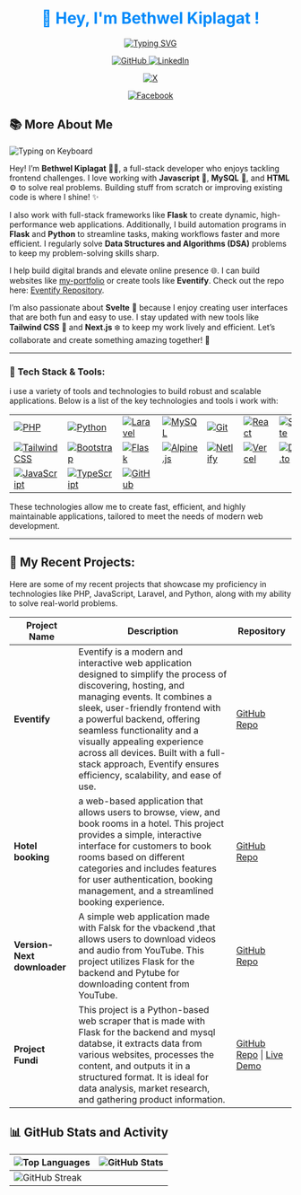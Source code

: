<div align="center">
  <h1 style="color: #008afa;">👋 Hey, I'm Bethwel Kiplagat !</h1>

<a href="https://git.io/typing-svg"><img
src="https://readme-typing-svg.demolab.com?font=Kanit&size=30&pause=3000&color=008AFA&background=FAFAFA00&center=true&width=500&lines=I am a Full-stack+web+developer+;Flask+enthusiast+;Php+python+React+;Let's+Code+together+"
alt="Typing SVG" /></a>
  <p>
    <a href="https://github.com/bethwel3001">
      <img src="https://img.shields.io/badge/GitHub-181717?style=for-the-badge&logo=github&logoColor=white" alt="GitHub">
    </a>
    <a href="https://github.com/bethwel3001"> </a> 
    <a href="https://www.linkedin.com/in/kiplagat-k-bethwel-1314912a0?utm_source=share&utm_campaign=share_via&utm_content=profile&utm_medium=android_app">
      <img src="https://img.shields.io/badge/LinkedIn-0077B5?style=for-the-badge&logo=linkedin&logoColor=white" alt="LinkedIn">
    </a>
    <a href="https://www.linkedin.com/in/kiplagat-k-bethwel-1314912a0?utm_source=share&utm_campaign=share_via&utm_content=profile&utm_medium=android_app"></a>
  </p>
  
  <p>
    <a href="https://x.com/am_kiplagat?t=8u6gcZDTGFezIiZhEp_paQ&s=09">
      <img src="https://img.shields.io/badge/X-1DA1F2?style=for-the-badge&logo=twitter&logoColor=white" alt="X">
    </a>
    <a href="https://x.com/am_kiplagat?t=8u6gcZDTGFezIiZhEp_paQ&s=09"></a>
    <!-- <a href="https://wa.link/6jqex1">
      <img src="https://img.shields.io/badge/WhatsApp-25D366?style=for-the-badge&logo=whatsapp&logoColor=white" alt="WhatsApp">
    </a>
    <a href="https://wa.link/6jqex1">  </a> -->
  </p>
  
  <p>
    <a href="https://www.facebook.com/profile.php?id=61550594829255">
      <img src="https://img.shields.io/badge/Facebook-1877F2?style=for-the-badge&logo=facebook&logoColor=white" alt="Facebook">
    </a>
    <a href="https://www.facebook.com/profile.php?id=61550594829255">  </a>
  </p>
</div>

## 📚 **More About Me**

![Typing on Keyboard](https://media4.giphy.com/media/26tn33aiTi1jkl6H6/giphy.gif?cid=6c09b9523h12jzbpazg3ac32ccr2qppjlfzn1w4qpaecfof0&ep=v1_internal_gif_by_id&rid=giphy.gif&ct=g)

Hey! I’m **Bethwel Kiplagat** 👨‍💻, a full-stack developer who enjoys tackling frontend challenges. I love working with **Javascript** 🐘, **MySQL** 🐬, and **HTML** ⚙️ to solve real problems. Building stuff from scratch or improving existing code is where I shine! ✨

I also work with full-stack frameworks like **Flask** to create dynamic, high-performance web applications. Additionally, I build automation programs in **Flask** and **Python** to streamline tasks, making workflows faster and more efficient. I regularly solve **Data Structures and Algorithms (DSA)** problems to keep my problem-solving skills sharp.

I help build digital brands and elevate online presence 🌐. I can build websites like [my-portfolio](https://courageous-yeot-306db0.netlify.app/) or create tools like **Eventify**. Check out the repo here: [Eventify Repository](https://github.com/bethwel3001/Raccoon-challenge-2.git).

<p> I’m also passionate about <b>Svelte</b> 🌱 because I enjoy creating user
interfaces that are both fun and easy to use. I stay updated with new tools like
<b>Tailwind CSS</b> 🎨 and <b>Next.js</b> ❄️ to keep my work lively and efficient.
Let’s collaborate and create something amazing together! 🚀</p>

---
### 🔧 **Tech Stack & Tools:**

i use a variety of tools and technologies to build robust and scalable
applications. Below is a list of the key technologies and tools i work with:

|                           |                           |                           |                           |                           |                           |                           |
|---------------------------|---------------------------|---------------------------|---------------------------|---------------------------|---------------------------|---------------------------|
| [![PHP](https://skillicons.dev/icons?i=php)](https://skillicons.dev) | [![Python](https://skillicons.dev/icons?i=py)](https://skillicons.dev) | [![Laravel](https://skillicons.dev/icons?i=laravel)](https://skillicons.dev) | [![MySQL](https://skillicons.dev/icons?i=mysql)](https://skillicons.dev) | [![Git](https://skillicons.dev/icons?i=git)](https://skillicons.dev) | [![React](https://skillicons.dev/icons?i=react)](https://skillicons.dev) | [![Svelte](https://skillicons.dev/icons?i=svelte)](https://skillicons.dev) |
| [![Tailwind CSS](https://skillicons.dev/icons?i=tailwind)](https://skillicons.dev) | [![Bootstrap](https://skillicons.dev/icons?i=bootstrap)](https://skillicons.dev) | [![Flask](https://skillicons.dev/icons?i=flask)](https://skillicons.dev) | [![Alpine.js](https://skillicons.dev/icons?i=alpinejs)](https://skillicons.dev) | [![Netlify](https://skillicons.dev/icons?i=netlify)](https://skillicons.dev) | [![Vercel](https://skillicons.dev/icons?i=vercel)](https://skillicons.dev) | [![Dev.to](https://skillicons.dev/icons?i=devto)](https://skillicons.dev) |
| [![JavaScript](https://skillicons.dev/icons?i=js)](https://skillicons.dev) | [![TypeScript](https://skillicons.dev/icons?i=ts)](https://skillicons.dev) | [![GitHub](https://skillicons.dev/icons?i=github)](https://skillicons.dev) |                           |                           |                           |                           |

<p>These technologies allow me to create fast, efficient, and highly
maintainable applications, tailored to meet the needs of modern web
development.</p>

----------------


## 💼 **My Recent Projects**:
Here are some of my recent projects that showcase my proficiency in technologies like PHP, JavaScript, Laravel, and Python, along with my ability to solve real-world problems.

| **Project Name**                                                                                      | **Description**                                                                                          | **Repository**                           |
|-------------------------------------------------------------------------------------------------------|----------------------------------------------------------------------------------------------------------|------------------------------------------|
| **Eventify**                                                                                             | Eventify is a modern and interactive web application designed to simplify the process of discovering, hosting, and managing events. It combines a sleek, user-friendly frontend with a powerful backend, offering seamless functionality and a visually appealing experience across all devices. Built with a full-stack approach, Eventify ensures efficiency, scalability, and ease of use. | [GitHub Repo](https://github.com/bethwel3001/Raccoon-challenge-2.git) |
| **Hotel booking**                                                                                             | a web-based application that allows users to browse, view, and book rooms in a hotel. This project provides a simple, interactive interface for customers to book rooms based on different categories and includes features for user authentication, booking management, and a streamlined booking experience. | [GitHub Repo](https://github.com/bethwel3001/Hotel-booking.git) |
| **Version-Next downloader**                                                                                          | A simple web application made with Falsk for the vbackend ,that allows users to download videos and audio from YouTube. This project utilizes Flask for the backend and Pytube for downloading content from YouTube. | [GitHub Repo](https://github.com/codetesla51/harvester-.git) |
| **Project Fundi**                                                                                       | This project is a Python-based web scraper that is made with Flask for the backend and mysql databse, it extracts data from various websites, processes the content, and outputs it in a structured format. It is ideal for data analysis, market research, and gathering product information. | [GitHub Repo](https://github.com/bethwel3001/Project-web-scrapper.git) \| [Live Demo]() |


## 📊 **GitHub Stats and Activity**

| ![Top Languages](https://github-readme-stats.vercel.app/api/top-langs/?username=bethwel3001&hide_progress=true&theme=github_dark) | ![GitHub Stats](https://github-readme-stats.vercel.app/api?username=bethwel3001&show_icons=true&theme=github_dark&count_private=true) |
|-------------------------------------------------------------------------------------------------------------------------------|-------------------------------------------------------------------------------------------------------------------------------|
| ![GitHub Streak](https://streak-stats.demolab.com?user=bethwel3001&theme=github_dark&hide_border=true)                                                                                           |